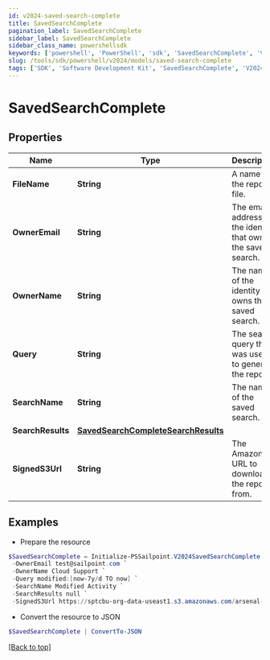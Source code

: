 ```yaml
---
id: v2024-saved-search-complete
title: SavedSearchComplete
pagination_label: SavedSearchComplete
sidebar_label: SavedSearchComplete
sidebar_class_name: powershellsdk
keywords: ['powershell', 'PowerShell', 'sdk', 'SavedSearchComplete', 'V2024SavedSearchComplete'] 
slug: /tools/sdk/powershell/v2024/models/saved-search-complete
tags: ['SDK', 'Software Development Kit', 'SavedSearchComplete', 'V2024SavedSearchComplete']
---
```



# SavedSearchComplete

## Properties

Name | Type | Description | Notes
------------ | ------------- | ------------- | -------------
**FileName** |  **String** | A name for the report file. | [required]
**OwnerEmail** |  **String** | The email address of the identity that owns the saved search. | [required]
**OwnerName** |  **String** | The name of the identity that owns the saved search. | [required]
**Query** |  **String** | The search query that was used to generate the report. | [required]
**SearchName** |  **String** | The name of the saved search. | [required]
**SearchResults** |  [**SavedSearchCompleteSearchResults**](saved-search-complete-search-results) |  | [required]
**SignedS3Url** |  **String** | The Amazon S3 URL to download the report from. | [required]

## Examples

- Prepare the resource
```powershell
$SavedSearchComplete = Initialize-PSSailpoint.V2024SavedSearchComplete  -FileName Modified.zip `
 -OwnerEmail test@sailpoint.com `
 -OwnerName Cloud Support `
 -Query modified:[now-7y/d TO now] `
 -SearchName Modified Activity `
 -SearchResults null `
 -SignedS3Url https://sptcbu-org-data-useast1.s3.amazonaws.com/arsenal-john/reports/Events%20Export.2020-05-06%2018%2759%20GMT.3e580592-86e4-4953-8aea-49e6ef20a086.zip?X-Amz-Algorithm&#x3D;AWS4-HMAC-SHA256&amp;X-Amz-Date&#x3D;20200506T185919Z&amp;X-Amz-SignedHeaders&#x3D;host&amp;X-Amz-Expires&#x3D;899&amp;X-Amz-Credential&#x3D;AKIAV5E54XOGTS4Q4L7A%2F20200506%2Fus-east-1%2Fs3%2Faws4_request&amp;X-Amz-Signature&#x3D;2e732bb97a12a1fd8a215613e3c31fcdae8ba1fb6a25916843ab5b51d2ddefbc
```

- Convert the resource to JSON
```powershell
$SavedSearchComplete | ConvertTo-JSON
```


[[Back to top]](#) 

